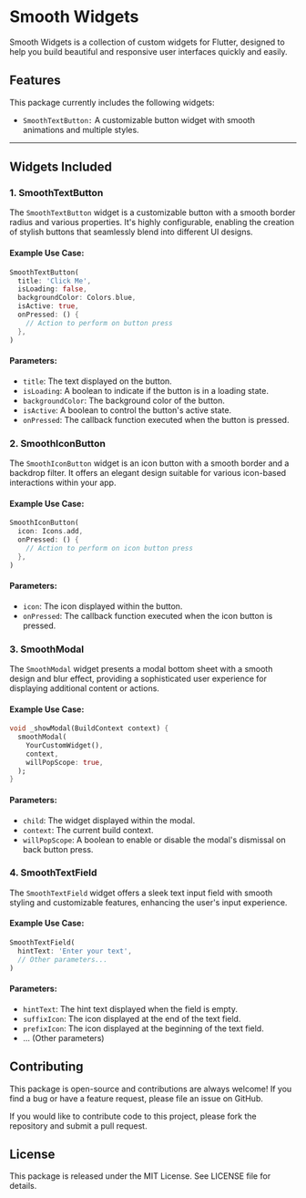 # Smooth Widgets

Smooth Widgets is a collection of custom widgets for Flutter, designed to help you build beautiful and responsive user interfaces quickly and easily.

## Features

This package currently includes the following widgets:

- `SmoothTextButton:` A customizable button widget with smooth animations and multiple styles.

---

## Widgets Included

### 1. SmoothTextButton

<!-- ![SmoothTextButton](add_image_url_here) -->

The `SmoothTextButton` widget is a customizable button with a smooth border radius and various properties. It's highly configurable, enabling the creation of stylish buttons that seamlessly blend into different UI designs.

#### Example Use Case:

```dart
SmoothTextButton(
  title: 'Click Me',
  isLoading: false,
  backgroundColor: Colors.blue,
  isActive: true,
  onPressed: () {
    // Action to perform on button press
  },
)
```

#### Parameters:

- `title`: The text displayed on the button.
- `isLoading`: A boolean to indicate if the button is in a loading state.
- `backgroundColor`: The background color of the button.
- `isActive`: A boolean to control the button's active state.
- `onPressed`: The callback function executed when the button is pressed.

### 2. SmoothIconButton

<!-- ![SmoothIconButton](add_image_url_here) -->

The `SmoothIconButton` widget is an icon button with a smooth border and a backdrop filter. It offers an elegant design suitable for various icon-based interactions within your app.

#### Example Use Case:

```dart
SmoothIconButton(
  icon: Icons.add,
  onPressed: () {
    // Action to perform on icon button press
  },
)
```

#### Parameters:

- `icon`: The icon displayed within the button.
- `onPressed`: The callback function executed when the icon button is pressed.

### 3. SmoothModal

<!-- ![SmoothModal](add_image_url_here) -->

The `SmoothModal` widget presents a modal bottom sheet with a smooth design and blur effect, providing a sophisticated user experience for displaying additional content or actions.

#### Example Use Case:

```dart
void _showModal(BuildContext context) {
  smoothModal(
    YourCustomWidget(),
    context,
    willPopScope: true,
  );
}
```

#### Parameters:

- `child`: The widget displayed within the modal.
- `context`: The current build context.
- `willPopScope`: A boolean to enable or disable the modal's dismissal on back button press.

### 4. SmoothTextField

<!-- ![SmoothTextField](add_image_url_here) -->

The `SmoothTextField` widget offers a sleek text input field with smooth styling and customizable features, enhancing the user's input experience.

#### Example Use Case:

```dart
SmoothTextField(
  hintText: 'Enter your text',
  // Other parameters...
)
```

#### Parameters:

- `hintText`: The hint text displayed when the field is empty.
- `suffixIcon`: The icon displayed at the end of the text field.
- `prefixIcon`: The icon displayed at the beginning of the text field.
- ... (Other parameters)


    
## Contributing

This package is open-source and contributions are always welcome! If you find a bug or have a feature request, please file an issue on GitHub.

If you would like to contribute code to this project, please fork the repository and submit a pull request.

## License

This package is released under the MIT License. See LICENSE file for details.

